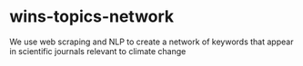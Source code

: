 # wins-topics-network
We use web scraping and NLP to create a network of keywords that appear in scientific journals relevant to climate change

